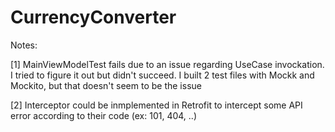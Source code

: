 # CurrencyConverter
Notes:

[1] MainViewModelTest fails due to an issue regarding UseCase invockation. I tried to figure it out but didn't succeed.
I built 2 test files with Mockk and Mockito, but that doesn't seem to be the issue

[2] Interceptor could be inmplemented in Retrofit to intercept some API error according to their code (ex: 101, 404, ..)

